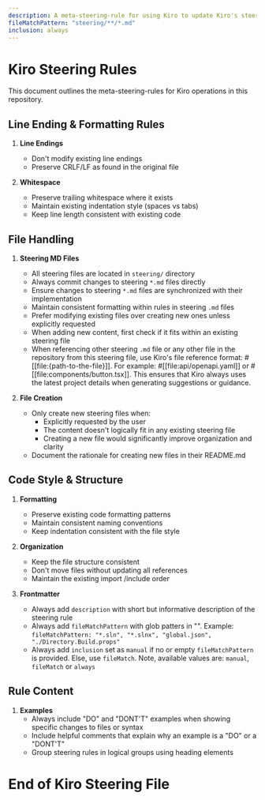 ```yaml
---
description: A meta-steering-rule for using Kiro to update Kiro's steering *.md files in this repository.
fileMatchPattern: "steering/**/*.md"
inclusion: always
---
```


# Kiro Steering Rules

This document outlines the meta-steering-rules for Kiro operations in this repository.

## Line Ending & Formatting Rules

1. **Line Endings**
   - Don't modify existing line endings
   - Preserve CRLF/LF as found in the original file

2. **Whitespace**
   - Preserve trailing whitespace where it exists
   - Maintain existing indentation style (spaces vs tabs)
   - Keep line length consistent with existing code

## File Handling

1. **Steering MD Files**
   - All steering files are located in `steering/` directory
   - Always commit changes to steering `*.md` files directly
   - Ensure changes to steering `*.md` files are synchronized with their implementation
   - Maintain consistent formatting within rules in steering `.md` files
   - Prefer modifying existing files over creating new ones unless explicitly requested
   - When adding new content, first check if it fits within an existing steering file
   - When referencing other steering `.md` file or any other file in the repository from this steering file, use Kiro's file reference format: #[[file:{path-to-the-file}]]. For example: #[[file:api/openapi.yaml]] or #[[file:components/button.tsx]]. This ensures that Kiro always uses the latest project details when generating suggestions or guidance.   


2. **File Creation**

   - Only create new steering files when:
     - Explicitly requested by the user
     - The content doesn't logically fit in any existing steering file
     - Creating a new file would significantly improve organization and clarity
   - Document the rationale for creating new files in their README.md

## Code Style & Structure

1. **Formatting**
   - Preserve existing code formatting patterns
   - Maintain consistent naming conventions
   - Keep indentation consistent with the file style

2. **Organization**
   - Keep the file structure consistent
   - Don't move files without updating all references
   - Maintain the existing import /include order
  
3. **Frontmatter**
   - Always add `description` with short but informative description of the steering rule
   - Always add `fileMatchPattern` with glob patters in "". Example: `fileMatchPattern: "*.sln", "*.slnx", "global.json", "./Directory.Build.props"`
   - Always add `inclusion` set as `manual` if no or empty `fileMatchPattern` is provided. Else, use `fileMatch`. Note, available values are: `manual`, `fileMatch` or `always`

## Rule Content

1. **Examples**
    - Always include "DO" and "DONT'T" examples when showing specific changes to files or syntax
    - Include helpful comments that explain why an example is a "DO" or a "DONT'T"    
    - Group steering rules in logical groups using heading elements


# End of Kiro Steering File
